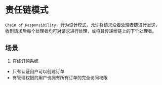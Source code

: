 # 责任链模式
`Chain of Responsibility`，行为设计模式，允许将请求沿着处理者链进行发送，收到请求后每个处理者均可对请求进行处理，或将其传递给链上的下个处理者。
## 场景
1. 在线订购系统
- 只有认证用户可以创建订单
- 有管理权限的用户也拥有所有订单的完全访问权限